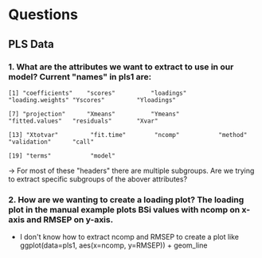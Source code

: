 # Questions 

## PLS Data 

### 1. What are the attributes we want to extract to use in our model? Current "names" in pls1 are: 

    [1] "coefficients"    "scores"          "loadings"        "loading.weights" "Yscores"         "Yloadings"      

    [7] "projection"      "Xmeans"          "Ymeans"          "fitted.values"   "residuals"       "Xvar"           

    [13] "Xtotvar"         "fit.time"        "ncomp"           "method"          "validation"      "call"           

    [19] "terms"           "model"          

-> For most of these "headers" there are multiple subgroups. Are we trying to extract specific subgroups of the abover attributes? 

### 2. How are we wanting to create a loading plot? The loading plot in the manual example plots BSi values with ncomp on x-axis and RMSEP on y-axis. 

* I don't know how to extract ncomp and RMSEP to create a plot like ggplot(data=pls1, aes(x=ncomp, y=RMSEP)) + geom_line